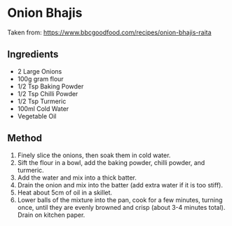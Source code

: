 # Onion Bhajis

Taken from: https://www.bbcgoodfood.com/recipes/onion-bhajis-raita

## Ingredients

- 2 Large Onions
- 100g gram flour
- 1/2 Tsp Baking Powder
- 1/2 Tsp Chilli Powder
- 1/2 Tsp Turmeric
- 100ml Cold Water
- Vegetable Oil

## Method

1. Finely slice the onions, then soak them in cold water.
2. Sift the flour in a bowl, add the baking powder, chilli powder, and turmeric.
3. Add the water and mix into a thick batter.
4. Drain the onion and mix into the batter (add extra water if it is too stiff).
5. Heat about 5cm of oil in a skillet.
6. Lower balls of the mixture into the pan, cook for a few minutes, turning once, until they are evenly browned
   and crisp (about 3-4 minutes total). Drain on kitchen paper.
